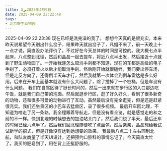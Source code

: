 ```yaml
---
title: G🛹2025年4月9日
date: 2025-04-09 22:22:48
tags:
- 北京野生动物园
---
```


2025-04-09 22:23:38
现在已经是洗完澡的我了。
想想今天真的是很充实，本来昨天说希望今天别出什么岔子，结果昨天就出岔子了，凡姐不来了，前一天晚上十一点才说，简直没办法评价了。不过好在今天总体的时间是可控的。我大概七点半起床，八点整到北理，然后和晶晶一起去提车，将近八点半出发，然后接近十点就到了野生动物园了。一开始我连怎么取消手刹都不知道，现在的车都是高级的电子手刹了，必须打着火以后才能取消手刹。然后刚开始就很磕绊，我们要出停车场，但是走反方向了，还得倒半天车才行，然后我就第一次体会到倒车雷达是多么好用。后来在开车上面基本就没有什么大问题了，除了撞掉了一个桩桶，但是车没有什么问题。
我们在自驾区待了挺长时间的，然后一出来就在步行区的入口那边吃午饭，就是我们自己带的泡面。然后就逛步行区，逛了好久好久，看到了很多新奇的动物，还和很多可爱的动物进行了互动。虽然最后没有完全逛完，但是还是赶紧很充实。我们还坐景区的小巴车去猛兽区，录了很多视频。
最后开车回北理，不知道为啥走了另一条路，我全程跟着导航走，但是没有看全览，就是感觉走的和之前的不一样。快到北理的时候想去的加油站关门了，然后我们绕了半天，最后还车的时候已经六点半了。然后我们回北理随便吃了点面包，然后亲亲，晶晶想给我试试新学的招式，但是好像没有达到她想要的效果。
我最后八点二十左右回到北航，和队友商量了半天UI设计，还把预约口腔科的事情忘记了。今天简直太忙了。我买的肥皂到了，用在背上还挺舒服的。
